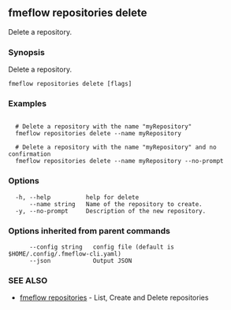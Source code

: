 ## fmeflow repositories delete

Delete a repository.

### Synopsis

Delete a repository.

```
fmeflow repositories delete [flags]
```

### Examples

```

  # Delete a repository with the name "myRepository"
  fmeflow repositories delete --name myRepository
	
  # Delete a repository with the name "myRepository" and no confirmation
  fmeflow repositories delete --name myRepository --no-prompt

```

### Options

```
  -h, --help          help for delete
      --name string   Name of the repository to create.
  -y, --no-prompt     Description of the new repository.
```

### Options inherited from parent commands

```
      --config string   config file (default is $HOME/.config/.fmeflow-cli.yaml)
      --json            Output JSON
```

### SEE ALSO

* [fmeflow repositories](fmeflow_repositories.md)	 - List, Create and Delete repositories

